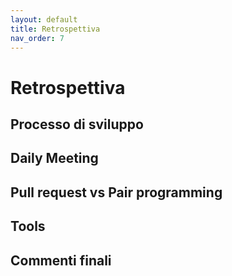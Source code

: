 ```yaml
---
layout: default
title: Retrospettiva
nav_order: 7
---
```


# Retrospettiva

## Processo di sviluppo
## Daily Meeting

## Pull request vs Pair programming

## Tools

## Commenti finali
